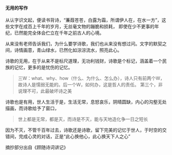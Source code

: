 #### 无用的写作
从认字识文起，便读书背诗，“蒹葭苍苍，白露为霜，所谓伊人在，在水一方”，这些文字在成百上千年的岁月，无丝毫文物的蹦脆和损耗，
即使在少不更事的年纪，已然能完全体会伫立在千年之前古人的心境。



从来没有老师告诉我们，为什么要学诗歌，我们也从来没有想过问。文字的默契之间，诗情画意，青山绿水，已然化如淙淙流水，照亮此心。

诗歌的无用，在于从来不是标尺道理，无功利钱财，诗歌是个标记，涵盖着一个民族的记忆，更多的是忧伤的记忆。

> 三W：what、why、how（什么、为什么、怎么办），诗人只有前两个W，故诗人是懦弱无能的。后一个W，如何办，这是哲人的责任。
第三个，非说理不可，此最破坏诗之美


诗歌也是有用，世人生活于是，生活无常，息怒哀乐，阴晴圆缺，内心的沟壑无处描画，而诗歌给予了窗口，
> 世上都是无常，都是灭，而诗是不灭，能与天地造化争一日之短长

因为不灭，不管千百年过去，诗歌还是诗歌，留下完美的记忆于世人，于时空的交错间，完成心灵的对话，正是“此心换他心，此心换天下人之心”



摘抄部分出自《顾随诗词讲记》
